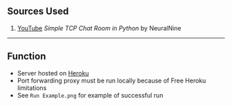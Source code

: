 ## Sources Used

1. [YouTube](https://youtu.be/3UOyky9sEQY) <i>Simple TCP Chat Room in Python</i> by NeuralNine

<hr>

## Function
- Server hosted on [Heroku](https://flower-garden-2.herokuapp.com/)
- Port forwarding proxy must be run locally because of Free Heroku limitations
- See `Run Example.png` for example of successful run

